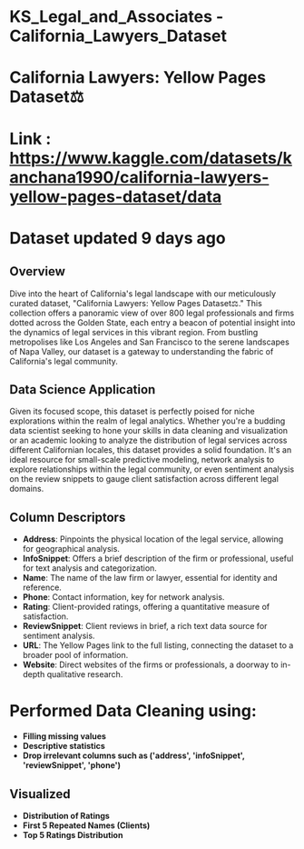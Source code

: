 # KS_Legal_and_Associates - California_Lawyers_Dataset

# California Lawyers: Yellow Pages Dataset⚖️
# Link : https://www.kaggle.com/datasets/kanchana1990/california-lawyers-yellow-pages-dataset/data
# Dataset updated 9 days ago
## Overview
Dive into the heart of California's legal landscape with our meticulously curated dataset, "California Lawyers: Yellow Pages Dataset⚖️." This collection offers a panoramic view of over 800 legal professionals and firms dotted across the Golden State, each entry a beacon of potential insight into the dynamics of legal services in this vibrant region. From bustling metropolises like Los Angeles and San Francisco to the serene landscapes of Napa Valley, our dataset is a gateway to understanding the fabric of California's legal community.

## Data Science Application
Given its focused scope, this dataset is perfectly poised for niche explorations within the realm of legal analytics. Whether you're a budding data scientist seeking to hone your skills in data cleaning and visualization or an academic looking to analyze the distribution of legal services across different Californian locales, this dataset provides a solid foundation. It's an ideal resource for small-scale predictive modeling, network analysis to explore relationships within the legal community, or even sentiment analysis on the review snippets to gauge client satisfaction across different legal domains.

## Column Descriptors
- **Address**: Pinpoints the physical location of the legal service, allowing for geographical analysis.
- **InfoSnippet**: Offers a brief description of the firm or professional, useful for text analysis and categorization.
- **Name**: The name of the law firm or lawyer, essential for identity and reference.
- **Phone**: Contact information, key for network analysis.
- **Rating**: Client-provided ratings, offering a quantitative measure of satisfaction.
- **ReviewSnippet**: Client reviews in brief, a rich text data source for sentiment analysis.
- **URL**: The Yellow Pages link to the full listing, connecting the dataset to a broader pool of information.
- **Website**: Direct websites of the firms or professionals, a doorway to in-depth qualitative research.

# Performed Data Cleaning using: 
- **Filling missing values**
- **Descriptive statistics**
- **Drop irrelevant columns such as ('address', 'infoSnippet', 'reviewSnippet', 'phone')**


## Visualized
- **Distribution of Ratings**
- **First 5 Repeated Names (Clients)**
- **Top 5 Ratings Distribution**
